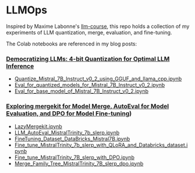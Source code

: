 # LLMOps

Inspired by Maxime Labonne's [llm-course](https://github.com/mlabonne/llm-course), this repo holds a collection of my experiments of LLM quantization, merge, evaluation, and fine-tuning.

The Colab notebooks are referenced in my blog posts:

### [Democratizing LLMs: 4-bit Quantization for Optimal LLM Inference](https://medium.com/towards-data-science/democratizing-llms-4-bit-quantization-for-optimal-llm-inference-be30cf4e0e34?sk=3c394a4eec9ad7744200a15e1c02fd83)
- [Quantize_Mistral_7B_Instruct_v0_2_using_GGUF_and_llama_cpp.ipynb](https://github.com/wenqiglantz/llmops/blob/main/Quantize_Mistral_7B_Instruct_v0_2_using_GGUF_and_llama_cpp.ipynb)
- [Eval_for_quantized_models_for_Mistral_7B_Instruct_v0_2.ipynb](https://github.com/wenqiglantz/llmops/blob/main/Eval_for_quantized_models_for_Mistral_7B_Instruct_v0_2.ipynb)
- [Eval_for_base_model_of_Mistral_7B_Instruct_v0_2.ipynb](https://github.com/wenqiglantz/llmops/blob/main/Eval_for_base_model_of_Mistral_7B_Instruct_v0_2.ipynb)

### [Exploring mergekit for Model Merge, AutoEval for Model Evaluation, and DPO for Model Fine-tuning](https://medium.com/towards-data-science/exploring-mergekit-for-model-merge-and-autoeval-for-model-evaluation-c681766fd1f3?sk=2e4dad6a2315388ddca4a99478ca1792))
- [LazyMergekit.ipynb](https://github.com/wenqiglantz/llmops/blob/main/LazyMergekit.ipynb)
- [LLM_AutoEval_MistralTrinity_7b_slerp.ipynb](https://github.com/wenqiglantz/llmops/blob/main/LLM_AutoEval_MistralTrinity_7b_slerp.ipynb)
- [FineTuning_Dataset_DataBricks_Mistral7B.ipynb](https://github.com/wenqiglantz/llmops/blob/main/FineTuning_Dataset_DataBricks_Mistral7B.ipynb)
- [Fine_tune_MistralTrinity_7b_slerp_with_QLoRA_and_Databricks_dataset.ipynb](https://github.com/wenqiglantz/llmops/blob/main/Fine_tune_MistralTrinity_7b_slerp_with_QLoRA_and_Databricks_dataset.ipynb)
- [Fine_tune_MistralTrinity_7B_slerp_with_DPO.ipynb](https://github.com/wenqiglantz/llmops/blob/main/Fine_tune_MistralTrinity_7B_slerp_with_DPO.ipynb)
- [Merge_Family_Tree_MistralTrinity_7B_slerp_dpo.ipynb](https://github.com/wenqiglantz/llmops/blob/main/Merge_Family_Tree_MistralTrinity_7B_slerp_dpo.ipynb)
